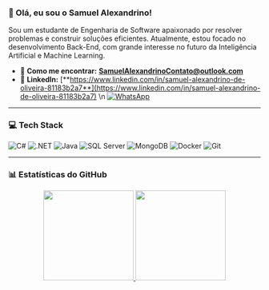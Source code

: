 ### 👋 Olá, eu sou o Samuel Alexandrino!

<p align="left">
  Sou um estudante de Engenharia de Software apaixonado por resolver problemas e construir soluções eficientes. Atualmente, estou focado no desenvolvimento Back-End, com grande interesse no futuro da Inteligência Artificial e Machine Learning.
</p>

- 📧 **Como me encontrar:** **SamuelAlexandrinoContato@outlook.com**
- 🔗 **LinkedIn:** [**https://www.linkedin.com/in/samuel-alexandrino-de-oliveira-81183b2a7**](https://www.linkedin.com/in/samuel-alexandrino-de-oliveira-81183b2a7)
\n <a href="https://wa.me/5513996376129" target="_blank"><img src="https://img.shields.io/badge/WhatsApp-25D366?style=for-the-badge&logo=whatsapp&logoColor=white" alt="WhatsApp"></a>

---

### 💻 Tech Stack

<p align="left">
  <img src="https://img.shields.io/badge/C%23-239120?style=for-the-badge&logo=c-sharp&logoColor=white" alt="C#">
  <img src="https://img.shields.io/badge/.NET-512BD4?style=for-the-badge&logo=dotnet&logoColor=white" alt=".NET">
  <img src="https://img.shields.io/badge/Java-ED8B00?style=for-the-badge&logo=openjdk&logoColor=white" alt="Java">
  <img src="https://img.shields.io/badge/SQL_Server-CC2927?style=for-the-badge&logo=microsoft-sql-server&logoColor=white" alt="SQL Server">
  <img src="https://img.shields.io/badge/MongoDB-4EA94B?style=for-the-badge&logo=mongodb&logoColor=white" alt="MongoDB">
  <img src="https://img.shields.io/badge/Docker-2496ED?style=for-the-badge&logo=docker&logoColor=white" alt="Docker">
  <img src="https://img.shields.io/badge/Git-F05032?style=for-the-badge&logo=git&logoColor=white" alt="Git">
</p>

---

### 📊 Estatísticas do GitHub

<div align="center">
  <a href="https://github.com/SamuelAlexandrinoCodes">
  <img height="180em" src="https://github-readme-stats.vercel.app/api?username=SamuelAlexandrinoCodes&show_icons=true&theme=tokyonight&include_all_commits=true&count_private=true"/>
  <img height="180em" src="https://github-readme-stats.vercel.app/api/top-langs/?username=SamuelAlexandrinoCodes&layout=compact&langs_count=7&theme=tokyonight"/>
</div>
